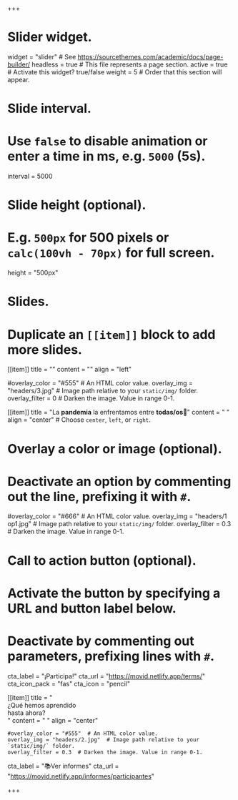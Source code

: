 +++
# Slider widget.
widget = "slider"  # See https://sourcethemes.com/academic/docs/page-builder/
headless = true  # This file represents a page section.
active = true  # Activate this widget? true/false
weight = 5  # Order that this section will appear.

# Slide interval.
# Use `false` to disable animation or enter a time in ms, e.g. `5000` (5s).
interval = 5000

# Slide height (optional).
# E.g. `500px` for 500 pixels or `calc(100vh - 70px)` for full screen.
height = "500px"


# Slides.
# Duplicate an `[[item]]` block to add more slides.
[[item]]
  title = ""
  content = ""
  align = "left"

  #overlay_color = "#555"  # An HTML color value.
  overlay_img = "headers/3.jpg"  # Image path relative to your `static/img/` folder.
  overlay_filter = 0  # Darken the image. Value in range 0-1.

[[item]]
  title = "La **pandemia** la enfrentamos entre **todas/os**👊"
  content = "    "
  align = "center"  # Choose `center`, `left`, or `right`.

  # Overlay a color or image (optional).
  #   Deactivate an option by commenting out the line, prefixing it with `#`.
  #overlay_color = "#666"  # An HTML color value.
  overlay_img = "headers/1 op1.jpg"  # Image path relative to your `static/img/` folder.
  overlay_filter = 0.3  # Darken the image. Value in range 0-1.

  # Call to action button (optional).
  #   Activate the button by specifying a URL and button label below.
  #   Deactivate by commenting out parameters, prefixing lines with `#`.
  cta_label = "¡Participa!"
  cta_url = "https://movid.netlify.app/terms/"
  cta_icon_pack = "fas"
  cta_icon = "pencil"

  [[item]]
    title = "<br>¿Qué hemos aprendido<br>hasta ahora?<br>"
    content = "    "
    align = "center"

    #overlay_color = "#555"  # An HTML color value.
    overlay_img = "headers/2.jpg"  # Image path relative to your `static/img/` folder.
    overlay_filter = 0.3  # Darken the image. Value in range 0-1.

  cta_label = "📚Ver informes"
  cta_url = "https://movid.netlify.app/informes/participantes"

+++
